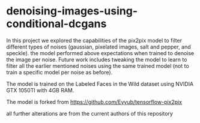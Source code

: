 # denoising-images-using-conditional-dcgans

In this project we explored the capabilities of the pix2pix model to filter different types of noises (gaussian, pixelated images, salt and pepper, and speckle). the model performed above expectations when trained to denoise the image per noise.
Future work includes tweaking the model to learn to filter all the earlier mentioned noises using the same trained model (not to train a specific model per noise as before).

The model is trained on the Labeled Faces in the Wild dataset using NVIDIA GTX 1050TI with 4GB RAM.

The model is forked from https://github.com/Eyyub/tensorflow-pix2pix

all further alterations are from the current authors of this repository
